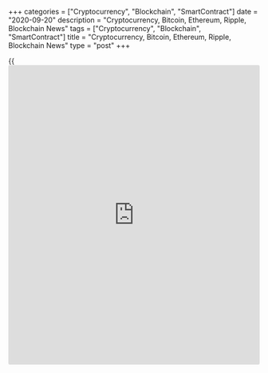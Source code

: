 +++
categories = ["Cryptocurrency", "Blockchain", "SmartContract"]
date = "2020-09-20"
description = "Cryptocurrency, Bitcoin, Ethereum, Ripple, Blockchain News"
tags = ["Cryptocurrency", "Blockchain", "SmartContract"]
title = "Cryptocurrency, Bitcoin, Ethereum, Ripple, Blockchain News"
type = "post"
+++

{{<iframe id="large-banner" src="https://www.bounty.group/#slide=20.0" width="100%" height="600" scrolling="no" style="border: 0px solid rgb(216, 221, 230); border-radius: 3px;">}}



[ ![logo][1] ][2]

![logo][3]

  * [▮ Home][4]
  * [ ▮ Business][5]
    * [ Latest Headlines][6]
    * [Top Stories][7]
    * [Breaking News][8]
    * [Earnings][9]
    * [Biotech][10]
    * [Investors][11]
    * [Stock Alerts][12]
    * [IPOs][13]
    * [M&A][14]
    * [Canadian][15]
    * [UK][16]
    * [Key Wallstreet Events][17]
    * [▮ Industry News][18]
      * [ Technology][19]
      * [ Software][20]
      * [ Banking][21]
      * [ Automotive][22]
      * [ Energy][23]
      * [More][24]
    * ▮ Corp. Calendars
      * [Dividends][25]
      * [Stock Splits][26]
      * [ Buybacks][27]
      * [ Conference Calls][28]
    * ▮ Earnings Calendars
      * [Earnings Calendar][29]
      * [ Pos Pre-announcements][30]
      * [ Profit Warnings][31]
      * [ Positive Surprise][32]
      * [ Negative Surprise][33]
      * [ Latest Earnings][34]
    * ▮ FDA Calendars
      * [Drug Approvals][35]
      * [ Device Approvals][36]
      * [ Clinical Trial Calendar][37]
    * ▮ Ratings Changes 
      * [Upgrades][38]
      * [Downgrades][39]
      * [ Cov Initiations][40]
      * [ Cov. Reiterated][41]
  * [ ▮ Economy][42]
    * [ US][43]
    * [ Europe][44]
    * [ Asia][45]
    * [ Global][46]
    * [ Economic Calendar][47]
    * [ Economic Scorecard][48]
    * [ Fed Members][49]
  * [ ▮Crypto ][50]
    * [ Cryptocurrency][51]
    * [ Blockchain][52]
  * [ ▮ Markets][53]
    * [ Morning Mkt Analysis][54]
    * [US Commentary][55]
    * [ European Commentary][56]
    * [ Asian Commentary][57]
    * [ Canadian Commentary][58]
    * [ Indian Commentary][59]
    * [Commodities][60]
    * [Bonds][61]
    * [Currencies][62]
  * [ ▮ Politics][63]
    * [ US][64]
    * [ World][65]
    * [White House][66]
    * [Elections][67]
    * [Congress][68]
    * [General News][69]
  * [ ▮ Forex][70]
    * [ FX Top Stories][71]
    * [ Currency Analysis][62]
    * [ Currency Alerts][72]
    * [ Economic Calendar][47]
    * [ Economic Scorecard][48]
  * [ ▮ Health NEW][73]
    * [ Coronavirus][74]
    * [ COVID-19 Calendar NEW][75]
    * [ Diet & Fitness][76]
    * [Cannabis][77]
    * [Kids Health][78]
    * [Men's Health][79]
    * [Women's Health][80]
    * [Cancer News][81]
    * [Drug Development][82]
    * [Mental Health][83]
  * [ ▮ Entertainment][84]
    * [ Top Stories][85]
    * [Slide Shows][86]
    * [ Game of Thrones][87]
    * ▮ Music [news](https://www.letsplayfx.com/blog/forex-news-website/)
      * [Pop][88]
      * [Rock][89]
      * [ Classic Rock][90]
      * [Rap/Hip-Hop][91]
      * [Country][92]
      * [ Alternative][93]
      * [Oldies][94]
      * [All Genre][95]
  * [▮ Content Licensing][96]
    * [Newswires & Feeds][97]
    * [Content Syndication][98]
    * [Digital Signage Services][99]
    * [Radio News Services][100]
  * [ ▮ Premium][101]
    * [Intelligent Investor][102]
    * [Emerging Biostocks][103]
    * [Under The Radar][104]
    * [Short-Term Investor][105]
    * [Login][106]
  * ▮ More
    * [Free Content][107]
    * [RSS Feeds][108]
    * [Press Releases][109]
    * [Search][110]
    * [Contact Us][111]

[][2]

  * [Home][4]
  * [ Business][5]
    * [ Latest Headlines][6]
    * [Top Stories][7]
    * [Breaking News][8]
    * [Earnings][9]
    * [Biotech][10]
    * [Investors][11]
    * [Stock Alerts][12]
    * [IPOs][13]
    * [M&A][14]
    * [Canadian][15]
    * [UK][16]
    * [Key Wallstreet Events][17]
    * [Industry News][18]
      * [ Technology][19]
      * [ Software][20]
      * [ Banking][21]
      * [ Automotive][22]
      * [ Energy][23]
      * [More][24]
    * Corp. Calendars
      * [Dividends][25]
      * [Stock Splits][26]
      * [ Buybacks][27]
      * [ Conference Calls][28]
    * Earnings Calendars
      * [Earnings Calendar][29]
      * [ Pos Pre-announcements][30]
      * [ Profit Warnings][31]
      * [ Positive Surprise][32]
      * [ Negative Surprise][33]
      * [ Latest Earnings][34]
    * FDA Calendars
      * [Drug Approvals][35]
      * [ Device Approvals][36]
      * [ Clinical Trial Calendar][37]
    * Ratings Changes 
      * [Upgrades][38]
      * [Downgrades][39]
      * [ Cov Initiations][40]
      * [ Cov. Reiterated][41]
  * [ Economy][42]
    * [ US][43]
    * [ Europe][44]
    * [ Asia][45]
    * [ Global][46]
    * [ Economic Calendar][47]
    * [ Economic Scorecard][48]
    * [ Fed Members][49]
  * [ Crypto ][50]
    * [ Cryptocurrency][51]
    * [ Blockchain][52]
  * [ Markets][53]
    * [ Morning Mkt Analysis][54]
    * [US Commentary][55]
    * [ European Commentary][56]
    * [ Asian Commentary][57]
    * [ Canadian Commentary][58]
    * [ Indian Commentary][59]
    * [Commodities][60]
    * [Bonds][61]
    * [Currencies][62]
  * [ Politics][63]
    * [ US][64]
    * [ World][65]
    * [White House][66]
    * [Elections][67]
    * [Congress][68]
    * [General News][69]
  * [ Forex][70]
    * [ FX Top Stories][71]
    * [ Currency Analysis][62]
    * [ Currency Alerts][72]
    * [ Economic Calendar][47]
    * [ Economic Scorecard][48]
  * [ Health NEW][73]
    * [ Coronavirus][74]
    * [ COVID-19 Calendar NEW][75]
    * [ Diet & Fitness][76]
    * [Cannabis][77]
    * [Kids Health][78]
    * [Men's Health][79]
    * [Women's Health][80]
    * [Cancer News][81]
    * [Drug Development][82]
    * [Mental Health][83]
  * [ Entertainment][84]
    * [ Top Stories][85]
    * [Slide Shows][86]
    * [ Game of Thrones][87]
    * Music [news](https://www.letsplayfx.com/blog/forex-news-website/)
      * [Pop][88]
      * [Rock][89]
      * [ Classic Rock][90]
      * [Rap/Hip-Hop][91]
      * [Country][92]
      * [ Alternative][93]
      * [Oldies][94]
      * [All Genre][95]
  * [Content Licensing][96]
    * [Newswires & Feeds][97]
    * [Content Syndication][98]
    * [Digital Signage Services][99]
    * [Radio News Services][100]
  * [ Premium][101]
    * [Intelligent Investor][102]
    * [Emerging Biostocks][103]
    * [Under The Radar][104]
    * [Short-Term Investor][105]
    * [Login][106]
  * More
    * [Free Content][107]
    * [RSS Feeds][108]
    * [Press Releases][109]
    * [Search][110]
    * [Contact Us][111]

# Cryptocurrency News

[![Share][112]][113]

[Tweet][114]

BitcoinLitecoinEthereum Ripple

Price (USD)

1h12h1d 1w1m3m 1y

![Chart_COINBASE_SPOT_BTC_USD_2_13.jpg][115]

*Time In UTC / GMT

[Cryptocurrency][116]

![wirex mastercard 091820][117]

## [Wirex To Launch Multi-currency Wirex Mastercard Card ][118]

  
  
Crypto payment card provider Wirex is set to launch the much anticipated
Wirex Mastercard card, along with an upgraded crypo rewards programme.
The move comes two months after Wirex was granted a Mastercard principal
membership, allowing it to directly issue payment cards to customers.

##  [Jack Dorsey's Square-led Consortium Launches Cryptocurrency Patent
Alliance ][119]

##  [DoJ Charges Russian National With Wire Fraud Conspiracy ][120]

##  [Mastercard Launches Central Bank Digital Currencies Testing
Platform ][121]

##  [Crypto Lending Platform Cred Joins Visa's Fintech Fast Track
Program ][122]

##  [Coca-Cola Amatil Invests In Blockchain Payment Platform Centrapay
][123]

##  [IRS Says Cryptos Earned From Microtasking Jobs Taxable ][124]

##  [Elon Musk Confirms Tesla Nevada Factory Was Target Of Cyberattack
][125]

##  [PLS&TY Puts Music On Blockchain To Be Bought With Cryptos ][126]

##  [IRS Intends To Ask Every American Tax Filer About Crypto
Transactions In 2020 ][127]

[Read More][116]  

[Blockchain][128]

![grouperenault 091720][129]

## [Groupe Renault Trials Blockchain-powered Certification Of Vehicle
Components ][130]

  
  
French carmaker Groupe Renault has piloted a project for the [blockchain](https://www.letsplayfx.com/blog/trade-forex-with-bitcoin/)-
powered certification of vehicle components used in their vehicles
obtained from various parts manufacturers. The carmaker developed the
XCEED (eXtended Compliance End-to-End Distributed) [blockchain](https://www.letsplayfx.com/blog/trade-forex-with-bitcoin/) project to
certify the compliance of all vehicle components, from design to
production.

##  [US Legislators Introduce Bill To Study Blockchain For Consumer
Protection ][131]

##  [Dutch Ports Manager Portbase Joins Blockchain-Platform TradeLens
][132]

##  [Three Major Australian Banks To Use Blockchain For Bank Guarantees
][133]

##  [Turkish Soccer Club Trabzonspor Joins Socios.com To Launch Fan
Token ][134]

##  [Starbucks Offers Customers Blockchain-powered Traceability For
Coffee Provenance ][135]

##  [ConsenSys Acquires JPMorgan's Quorum Blockchain Platform ][136]

[Read More][128]  

Cryptocurrency Tutorial

## [Bitcoin Is Back With A Bang][137]

![Slideshow1 Bitcoin 062016 sm][138] Bitcoin, once dismissed as
something reserved for geeks and the cryptography enthusiasts, is back
in the limelight, as the price of the cryptocurrency appreciated in
recent weeks.

Price Updates

BTC/USD| 10868.58  
---|---  
LTC/USD| 46.98  
ETH/USD| 370.99  
XRP/USD| 0.24623  
  
Updated at 9/20/2020 8:00:12 PM UTC

Follow RTT

[![Facebook][139]][140]

[![Twitter][141]][142]

[![Instagram][143]][144]

[![RSS][145]][108]

  * Editor's Pick 
  * Most Read 
  * Most Emailed

###  [ Europe Signs Deal With Sanofi, GSK To Secure Up To 300 Mln
COVID-19 Vaccine Doses ][146]

###  [ Acella Pharma Recalls Thyroid Drugs For Sub Potency ][147]

###  [ Walmart Raises Pay For 165,000 Hourly Associates In U.S. Stores
][148]

###  [ Seattle Genetics, Astellas Say Phase 3 Trial Of PADCEV Meets
Primary Endpoint - Quick Facts ][149]

###  [ Westinghouse Portable Generators Recalled For Fire Risk ][150]

###  [ Apple To Launch Online Store In India On Sept 23 ][151]

###  [ Retail Sales Continued To Recover From Pandemic In August: NRF
][152]

###  [ Amazon Music Launches Podcasts In U.S., U.K., Germany, And Japan
][153]

###  [ Amazon Plans To Launch 1500 Small Warehouses In U.S. Suburbs
][154]

###  [ CVS Health Offers Special Access To Apple Fitness+ ][155]

###  [ DoJ Joins SEC To Inquire Electric-Truck Maker Nikola Over Alleged
Fraud ][156]

###  [ Lyft Says More Free And Discounted Rides To Go To The Polls
][157]

###  [ Eli Lilly, Boehringer Ingelheim: FDA Grants Fast Track
Designation To Jardiance ][158]

###  [ Pre-market Movers In Healthcare Sector: TLSA, APDN, AVEO, TNXP,
ETON… ][159]

###  [ Europe Signs Deal With Sanofi, GSK To Secure Up To 300 Mln
COVID-19 Vaccine Doses ][146]

###  [ After Hours Market: Myomo, FedEx, Inovio Pharmaceuticals, AVEO
Pharmaceuticals Gain; Nikola Slips ][160]

###  [ Pre-market Movers In Healthcare Sector: NVUS, MRNS, ABIO, LPCN,
CLRB, VXRT… ][161]

###  [ Lilly: BLAZE-1 Interim Data Show LY-CoV555 Antibody Reduces
COVID-related Hospitalizations ][162]

###  [ Pre-market Movers In Healthcare Sector: IMMP, SAVA, SNOA, CRDF,
INO… ][163]

###  [ Stock Alert: Jounce Therapeutics Touches New High ][164]

###  [ DCP Capital Partners, L.P. Offers To Acquire 51job, Inc. For
$79.05 Per Share ][165]

###  [ DoJ Joins SEC To Inquire Electric-Truck Maker Nikola Over Alleged
Fraud ][156]

###  [ Stock Alert: Sorrento Therapeutics Shares Up 17% ][166]

###  [ Seattle Genetics, Astellas Say Phase 3 Trial Of PADCEV Meets
Primary Endpoint - Quick Facts ][149]

###  [ Metacrine To Debut On Nasdaq Tomorrow ][167]

###  [ ARPO To Report Glaucoma Trial Data In Q4, ARDX To Face FDA In
April, PFE's Pipeline Update ][168]

###  [ Galliford Try FY20 Pre-tax Loss Narrows, Order Book Up; Sees
Return To Profit In FY21 ][169]

###  [ Redrow FY20 Profit Down; Current Trading Positive; Plans To
Resume Dividend In FY21 ][170]

###  [ Kraft Heinz To Sell Natural Cheese Biz To Groupe Lactalis For
$3.2 Bln ][171]

###  [ Stock Alert: InMode Rises 5% ][172]

###  [ Stock Alert: Equillium Jumps 12 On FDA's Positive Feedback ][173]

###  [ Sonic Automotive Guides Q3 EPS In Line With Estimates - Quick
Facts ][174]

###  [ Daimler To Pay $1.5 Bln Towards Emissions Settlement ][175]

###  [ Walmart Introduces New Membership Option As Walmart+ - Quick
Facts ][176]

###  [ Pre-market Movers In Healthcare Sector: NVUS, MRNS, ABIO, LPCN,
CLRB, VXRT… ][161]

###  [ Vectura Group Posts HY Profit ][177]

Copyright (C) 2020 RTTNews. All rights reserved. By using this site, you
agree to the  [Terms of Service][178]. [About Us][179]   |   [Contact
Us][180]   |   [Privacy][181]   |   [Sitemap][182]

   1. cdn.rtt[news](https://www.letsplayfx.com/blog/forex-news-website/).com/images/v2/rtt[news](https://www.letsplayfx.com/blog/forex-news-website/)-logo.gif
   2. www.rtt[news](https://www.letsplayfx.com/blog/forex-news-website/).com
   3. cdn.rtt[news](https://www.letsplayfx.com/blog/forex-news-website/).com/images/v3/Search-button.png
   4. www.rtt[news](https://www.letsplayfx.com/blog/forex-news-website/).com/Default.aspx
   5. www.rtt[news](https://www.letsplayfx.com/blog/forex-news-website/).com/Content/Business.aspx
   6. www.rtt[news](https://www.letsplayfx.com/blog/forex-news-website/).com/Content/RTTHeadlines.aspx
   7. www.rtt[news](https://www.letsplayfx.com/blog/forex-news-website/).com/list/top-story.aspx
   8. www.rtt[news](https://www.letsplayfx.com/blog/forex-news-website/).com/list/breaking-[news](https://www.letsplayfx.com/blog/forex-news-website/).aspx
   9. www.rtt[news](https://www.letsplayfx.com/blog/forex-news-website/).com/list/earnings.aspx
   10. www.rtt[news](https://www.letsplayfx.com/blog/forex-news-website/).com/Content/Biotechnology.aspx
   11. www.rtt[news](https://www.letsplayfx.com/blog/forex-news-website/).com/Content/Investors.aspx
   12. www.rtt[news](https://www.letsplayfx.com/blog/forex-news-website/).com/list/stock-alerts.aspx?utm_source=rtt[news](https://www.letsplayfx.com/blog/forex-news-website/)&utm_campaign=stockalertmenu
   13. www.rtt[news](https://www.letsplayfx.com/blog/forex-news-website/).com/list/ipos.aspx
   14. www.rtt[news](https://www.letsplayfx.com/blog/forex-news-website/).com/list/mergers.aspx
   15. www.rtt[news](https://www.letsplayfx.com/blog/forex-news-website/).com/list/canadian-[news](https://www.letsplayfx.com/blog/forex-news-website/).aspx
   16. www.rtt[news](https://www.letsplayfx.com/blog/forex-news-website/).com/list/uk-top-story.aspx
   17. www.rtt[news](https://www.letsplayfx.com/blog/forex-news-website/).com/list/ws-events.aspx
   18. www.rtt[news](https://www.letsplayfx.com/blog/forex-news-website/).com/Content/Industries.aspx
   19. www.rtt[news](https://www.letsplayfx.com/blog/forex-news-website/).com/content/industry[news](https://www.letsplayfx.com/blog/forex-news-website/).aspx?industry=technology
   20. www.rtt[news](https://www.letsplayfx.com/blog/forex-news-website/).com/content/industry[news](https://www.letsplayfx.com/blog/forex-news-website/).aspx?industry=Software
   21. www.rtt[news](https://www.letsplayfx.com/blog/forex-news-website/).com/content/industry[news](https://www.letsplayfx.com/blog/forex-news-website/).aspx?industry=Banking
   22. www.rtt[news](https://www.letsplayfx.com/blog/forex-news-website/).com/content/industry[news](https://www.letsplayfx.com/blog/forex-news-website/).aspx?industry=Automotive
   23. www.rtt[news](https://www.letsplayfx.com/blog/forex-news-website/).com/content/industry[news](https://www.letsplayfx.com/blog/forex-news-website/).aspx?industry=Energy
   24. www.rtt[news](https://www.letsplayfx.com/blog/forex-news-website/).com/content/industries.aspx
   25. www.rtt[news](https://www.letsplayfx.com/blog/forex-news-website/).com/Calendar/Dividend.aspx
   26. www.rtt[news](https://www.letsplayfx.com/blog/forex-news-website/).com/CorpInfo/StockSplits.aspx
   27. www.rtt[news](https://www.letsplayfx.com/blog/forex-news-website/).com/CorpInfo/StockBuybacks.aspx
   28. www.rtt[news](https://www.letsplayfx.com/blog/forex-news-website/).com/CorpInfo/ConferenceCalls.aspx
   29. www.rtt[news](https://www.letsplayfx.com/blog/forex-news-website/).com/Calendar/Earnings.aspx
   30. www.rtt[news](https://www.letsplayfx.com/blog/forex-news-website/).com/Calendar/PositiveEarningsAnnouncement.aspx
   31. www.rtt[news](https://www.letsplayfx.com/blog/forex-news-website/).com/Calendar/ProfitWarnings.aspx
   32. www.rtt[news](https://www.letsplayfx.com/blog/forex-news-website/).com/Earnings/PositiveSurprises.aspx
   33. www.rtt[news](https://www.letsplayfx.com/blog/forex-news-website/).com/Earnings/NegativeSurprises.aspx
   34. www.rtt[news](https://www.letsplayfx.com/blog/forex-news-website/).com/Earnings/LatestEarnings.aspx
   35. www.rtt[news](https://www.letsplayfx.com/blog/forex-news-website/).com/CorpInfo/FDACalendar.aspx
   36. www.rtt[news](https://www.letsplayfx.com/blog/forex-news-website/).com/CorpInfo/FDADeviceApprovals.aspx
   37. www.rtt[news](https://www.letsplayfx.com/blog/forex-news-website/).com/CorpInfo/ClinicalTrialCalendar.aspx
   38. www.rtt[news](https://www.letsplayfx.com/blog/forex-news-website/).com/CorpInfo/Upgrades.aspx
   39. www.rtt[news](https://www.letsplayfx.com/blog/forex-news-website/).com/CorpInfo/Downgrades.aspx
   40. www.rtt[news](https://www.letsplayfx.com/blog/forex-news-website/).com/CorpInfo/CoverageInitiate.aspx
   41. www.rtt[news](https://www.letsplayfx.com/blog/forex-news-website/).com/CorpInfo/CoverageReiterate.aspx
   42. www.rtt[news](https://www.letsplayfx.com/blog/forex-news-website/).com/Content/EconomicNews.aspx
   43. www.rtt[news](https://www.letsplayfx.com/blog/forex-news-website/).com/list/us-economic-[news](https://www.letsplayfx.com/blog/forex-news-website/).aspx
   44. www.rtt[news](https://www.letsplayfx.com/blog/forex-news-website/).com/list/european-economic-[news](https://www.letsplayfx.com/blog/forex-news-website/).aspx
   45. www.rtt[news](https://www.letsplayfx.com/blog/forex-news-website/).com/list/asian-economic-[news](https://www.letsplayfx.com/blog/forex-news-website/).aspx
   46. www.rtt[news](https://www.letsplayfx.com/blog/forex-news-website/).com/list/global-economic-[news](https://www.letsplayfx.com/blog/forex-news-website/).aspx
   47. www.rtt[news](https://www.letsplayfx.com/blog/forex-news-website/).com/CorpInfo/EconomicCalendar.aspx
   48. www.rtt[news](https://www.letsplayfx.com/blog/forex-news-website/).com/economic-scorecard/world-rank/GDP/highest-performance.aspx
   49. www.rtt[news](https://www.letsplayfx.com/blog/forex-news-website/).com/CorpInfo/FedMembers.aspx
   50. www.rtt[news](https://www.letsplayfx.com/blog/forex-news-website/).com/Content/Cryptocurrency.aspx?utm_source=rtt[news](https://www.letsplayfx.com/blog/forex-news-website/)&utm_campaign=crypmenu
   51. www.rtt[news](https://www.letsplayfx.com/blog/forex-news-website/).com/list/cryptocurrency.aspx?utm_source=rtt[news](https://www.letsplayfx.com/blog/forex-news-website/)&utm_campaign=crypmenu
   52. www.rtt[news](https://www.letsplayfx.com/blog/forex-news-website/).com/list/[blockchain](https://www.letsplayfx.com/blog/trade-forex-with-bitcoin/).aspx?utm_source=rtt[news](https://www.letsplayfx.com/blog/forex-news-website/)&utm_campaign=crypmenu
   53. www.rtt[news](https://www.letsplayfx.com/blog/forex-news-website/).com/Content/Markets.aspx
   54. www.rtt[news](https://www.letsplayfx.com/blog/forex-news-website/).com/Content/MarketAnalysis.aspx
   55. www.rtt[news](https://www.letsplayfx.com/blog/forex-news-website/).com/list/us-commentary.aspx
   56. www.rtt[news](https://www.letsplayfx.com/blog/forex-news-website/).com/list/european-commentary.aspx
   57. www.rtt[news](https://www.letsplayfx.com/blog/forex-news-website/).com/list/asian-commentary.aspx
   58. www.rtt[news](https://www.letsplayfx.com/blog/forex-news-website/).com/list/canadian-commentary.aspx
   59. www.rtt[news](https://www.letsplayfx.com/blog/forex-news-website/).com/list/indian-commentary.aspx
   60. www.rtt[news](https://www.letsplayfx.com/blog/forex-news-website/).com/list/commodities.aspx
   61. www.rtt[news](https://www.letsplayfx.com/blog/forex-news-website/).com/list/us-treasury-markets.aspx
   62. www.rtt[news](https://www.letsplayfx.com/blog/forex-news-website/).com/list/forex-commentary.aspx
   63. www.rtt[news](https://www.letsplayfx.com/blog/forex-news-website/).com/Content/Political.aspx
   64. www.rtt[news](https://www.letsplayfx.com/blog/forex-news-website/).com/list/us-political-[news](https://www.letsplayfx.com/blog/forex-news-website/).aspx
   65. www.rtt[news](https://www.letsplayfx.com/blog/forex-news-website/).com/list/political-[news](https://www.letsplayfx.com/blog/forex-news-website/).aspx
   66. www.rtt[news](https://www.letsplayfx.com/blog/forex-news-website/).com/list/white-house.aspx
   67. www.rtt[news](https://www.letsplayfx.com/blog/forex-news-website/).com/list/us-election.aspx
   68. www.rtt[news](https://www.letsplayfx.com/blog/forex-news-website/).com/list/us-congress.aspx
   69. www.rtt[news](https://www.letsplayfx.com/blog/forex-news-website/).com/list/general-[news](https://www.letsplayfx.com/blog/forex-news-website/).aspx
   70. www.rtt[news](https://www.letsplayfx.com/blog/forex-news-website/).com/Content/Forex.aspx
   71. www.rtt[news](https://www.letsplayfx.com/blog/forex-news-website/).com/list/forex-top-story.aspx
   72. www.rtt[news](https://www.letsplayfx.com/blog/forex-news-website/).com/list/currency-markets.aspx
   73. www.rtt[news](https://www.letsplayfx.com/blog/forex-news-website/).com/Content/Health.aspx
   74. www.rtt[news](https://www.letsplayfx.com/blog/forex-news-website/).com/list/coronavirus.aspx
   75. www.rtt[news](https://www.letsplayfx.com/blog/forex-news-website/).com/corpinfo/covid-19-drugs-in-development.aspx
   76. www.rtt[news](https://www.letsplayfx.com/blog/forex-news-website/).com/list/diet-nutrition-fitness.aspx
   77. www.rtt[news](https://www.letsplayfx.com/blog/forex-news-website/).com/list/cannabis.aspx
   78. www.rtt[news](https://www.letsplayfx.com/blog/forex-news-website/).com/list/kids-health.aspx
   79. www.rtt[news](https://www.letsplayfx.com/blog/forex-news-website/).com/list/mens-health.aspx
   80. www.rtt[news](https://www.letsplayfx.com/blog/forex-news-website/).com/list/womens-health.aspx
   81. www.rtt[news](https://www.letsplayfx.com/blog/forex-news-website/).com/list/cancer.aspx
   82. www.rtt[news](https://www.letsplayfx.com/blog/forex-news-website/).com/list/drug-development.aspx
   83. www.rtt[news](https://www.letsplayfx.com/blog/forex-news-website/).com/list/mental-health.aspx
   84. www.rtt[news](https://www.letsplayfx.com/blog/forex-news-website/).com/Content/Entertainment.aspx
   85. www.rtt[news](https://www.letsplayfx.com/blog/forex-news-website/).com/list/entertainment-top-story.aspx
   86. www.rtt[news](https://www.letsplayfx.com/blog/forex-news-website/).com/Content/SlideShow.aspx
   87. www.rtt[news](https://www.letsplayfx.com/blog/forex-news-website/).com/Entertainment/GameOfThrones.aspx
   88. www.rtt[news](https://www.letsplayfx.com/blog/forex-news-website/).com/list/pop-music.aspx
   89. www.rtt[news](https://www.letsplayfx.com/blog/forex-news-website/).com/list/rock-music.aspx
   90. www.rtt[news](https://www.letsplayfx.com/blog/forex-news-website/).com/list/classic-rock-music.aspx
   91. www.rtt[news](https://www.letsplayfx.com/blog/forex-news-website/).com/list/rap-music.aspx
   92. www.rtt[news](https://www.letsplayfx.com/blog/forex-news-website/).com/list/country-music.aspx
   93. www.rtt[news](https://www.letsplayfx.com/blog/forex-news-website/).com/list/alternative-music.aspx
   94. www.rtt[news](https://www.letsplayfx.com/blog/forex-news-website/).com/list/oldies-music.aspx
   95. www.rtt[news](https://www.letsplayfx.com/blog/forex-news-website/).com/list/music.aspx
   96. www.rtt[news](https://www.letsplayfx.com/blog/forex-news-website/).com/ContentLicensing.aspx
   97. www.rtt[news](https://www.letsplayfx.com/blog/forex-news-website/).com/Newsfeeds.aspx
   98. www.rtt[news](https://www.letsplayfx.com/blog/forex-news-website/).com/ContentSyndication.aspx
   99. www.rtt[news](https://www.letsplayfx.com/blog/forex-news-website/).com/Digitalsignage.aspx
   100. www.rtt[news](https://www.letsplayfx.com/blog/forex-news-website/).com/RadioNewsServices.aspx
   101. www.rtt[news](https://www.letsplayfx.com/blog/forex-news-website/).com/Products/Services.aspx
   102. www.rtt[news](https://www.letsplayfx.com/blog/forex-news-website/).com/Products/RTTIntelligent[investor](https://www.fintechee.com/tutorial-for-forex-trading/investor-mode/).aspx
   103. www.rtt[news](https://www.letsplayfx.com/blog/forex-news-website/).com/Products/EBSService.aspx
   104. www.rtt[news](https://www.letsplayfx.com/blog/forex-news-website/).com/Products/UTRService.aspx
   105. www.rtt[news](https://www.letsplayfx.com/blog/forex-news-website/).com/Products/STIService.aspx
   106. www.rtt[news](https://www.letsplayfx.com/blog/forex-news-website/).com/Products/Login.aspx
   107. www.rtt[news](https://www.letsplayfx.com/blog/forex-news-website/).com/Widget/GetWidget.aspx
   108. www.rtt[news](https://www.letsplayfx.com/blog/forex-news-website/).com/rss/RSSArticleList.aspx
   109. www.rtt[news](https://www.letsplayfx.com/blog/forex-news-website/).com/press-releases/list.aspx
   110. www.rtt[news](https://www.letsplayfx.com/blog/forex-news-website/).com/articlesearch.aspx
   111. www.rtt[news](https://www.letsplayfx.com/blog/forex-news-website/).com/[contact](https://www.playgroundfx.com/contact/)us.aspx
   112. cdn.rtt[news](https://www.letsplayfx.com/blog/forex-news-website/).com/images/v2/share-2.jpg
   113. www.addthis.com/bookmark.php
   114. twitter.com/share
   115. media.rtt[news](https://www.letsplayfx.com/blog/forex-news-website/).com/charts/Chart_COINBASE_SPOT_BTC_USD_2_13.jpg
   116. www.rtt[news](https://www.letsplayfx.com/blog/forex-news-website/).com/list/cryptocurrency.aspx
   117. cdn.rtt[news](https://www.letsplayfx.com/blog/forex-news-website/).com/articleimages/ustopstories/2020/september/wirex-mastercard-091820.jpg (wirex mastercard 091820)
   118. www.rtt[news](https://www.letsplayfx.com/blog/forex-news-website/).com/3129840/wirex-to-launch-multi-currency-wirex-mastercard-card.aspx?type=cryp
   119. www.rtt[news](https://www.letsplayfx.com/blog/forex-news-website/).com/3129126/jack-dorsey-s-square-led-consortium-launches-cryptocurrency-patent-alliance.aspx?type=cryp
   120. www.rtt[news](https://www.letsplayfx.com/blog/forex-news-website/).com/3127963/doj-charges-russian-national-with-wire-[fraud](https://www.letsplayfx.com/blog/cryptocurrency-fraud/)-conspiracy.aspx?type=cryp
   121. www.rtt[news](https://www.letsplayfx.com/blog/forex-news-website/).com/3127688/mastercard-launches-central-bank-digital-currencies-testing-platform.aspx?type=cryp
   122. www.rtt[news](https://www.letsplayfx.com/blog/forex-news-website/).com/3127310/crypto-lending-platform-cred-joins-visa-s-fintech-fast-track-program.aspx?type=cryp
   123. www.rtt[news](https://www.letsplayfx.com/blog/forex-news-website/).com/3126080/coca-cola-amatil-invests-in-[blockchain](https://www.letsplayfx.com/blog/trade-forex-with-bitcoin/)-payment-platform-centrapay.aspx?type=cryp
   124. www.rtt[news](https://www.letsplayfx.com/blog/forex-news-website/).com/3125004/irs-says-cryptos-earned-from-microtasking-jobs-taxable.aspx?type=cryp
   125. www.rtt[news](https://www.letsplayfx.com/blog/forex-news-website/).com/3124698/elon-musk-confirms-tesla-nevada-factory-was-target-of-cyberattack.aspx?type=cryp
   126. www.rtt[news](https://www.letsplayfx.com/blog/forex-news-website/).com/3124427/pls-ty-puts-music-on-[blockchain](https://www.letsplayfx.com/blog/trade-forex-with-bitcoin/)-to-be-bought-with-cryptos.aspx?type=cryp
   127. www.rtt[news](https://www.letsplayfx.com/blog/forex-news-website/).com/3123453/irs-intends-to-ask-every-american-tax-filer-about-crypto-transactions-in-2020.aspx?type=cryp
   128. www.rtt[news](https://www.letsplayfx.com/blog/forex-news-website/).com/list/[blockchain](https://www.letsplayfx.com/blog/trade-forex-with-bitcoin/).aspx
   129. cdn.rtt[news](https://www.letsplayfx.com/blog/forex-news-website/).com/articleimages/ustopstories/2020/september/grouperenault-091720.jpg (grouperenault 091720)
   130. www.rtt[news](https://www.letsplayfx.com/blog/forex-news-website/).com/3129533/groupe-renault-trials-[blockchain](https://www.letsplayfx.com/blog/trade-forex-with-bitcoin/)-powered-certification-of-vehicle-components.aspx?type=bloc
   131. www.rtt[news](https://www.letsplayfx.com/blog/forex-news-website/).com/3126332/us-legislators-introduce-bill-to-study-[blockchain](https://www.letsplayfx.com/blog/trade-forex-with-bitcoin/)-for-consumer-protection.aspx?type=bloc
   132. www.rtt[news](https://www.letsplayfx.com/blog/forex-news-website/).com/3125695/dutch-ports-manager-portbase-joins-[blockchain](https://www.letsplayfx.com/blog/trade-forex-with-bitcoin/)-platform-tradelens.aspx?type=bloc
   133. www.rtt[news](https://www.letsplayfx.com/blog/forex-news-website/).com/3125400/three-major-australian-banks-to-use-[blockchain](https://www.letsplayfx.com/blog/trade-forex-with-bitcoin/)-for-bank-guarantees.aspx?type=bloc
   134. www.rtt[news](https://www.letsplayfx.com/blog/forex-news-website/).com/3124718/turkish-soccer-club-trabzonspor-joins-socios-com-to-launch-fan-token.aspx?type=bloc
   135. www.rtt[news](https://www.letsplayfx.com/blog/forex-news-website/).com/3124056/starbucks-offers-customers-[blockchain](https://www.letsplayfx.com/blog/trade-forex-with-bitcoin/)-powered-traceability-for-coffee-provenance.aspx?type=bloc
   136. www.rtt[news](https://www.letsplayfx.com/blog/forex-news-website/).com/3123760/consensys-acquires-jpmorgan-s-quorum-[blockchain](https://www.letsplayfx.com/blog/trade-forex-with-bitcoin/)-platform.aspx?type=bloc
   137. www.rtt[news](https://www.letsplayfx.com/blog/forex-news-website/).com/slideshow/3458/[bitcoin](https://www.letsplayfx.com/blog/forex-for-bitcoin/)-is-back-with-a-bang.aspx
   138. cdn.rtt[news](https://www.letsplayfx.com/blog/forex-news-website/).com/articleimages/slideshow/2016/june/slideshow1-[bitcoin](https://www.letsplayfx.com/blog/forex-for-bitcoin/)-062016-sm.jpg (Slideshow1 Bitcoin 062016 sm)
   139. cdn.rtt[news](https://www.letsplayfx.com/blog/forex-news-website/).com/images/v3/Facebook.png (Follow RTTNews On Facebook)
   140. www.facebook.com/RTTTopStories
   141. cdn.rtt[news](https://www.letsplayfx.com/blog/forex-news-website/).com/images/v3/Twitter.png (Follow RTTNews On Twitter)
   142. www.twitter.com/rtt[news](https://www.letsplayfx.com/blog/forex-news-website/)
   143. cdn.rtt[news](https://www.letsplayfx.com/blog/forex-news-website/).com/images/v3/Instagram.png (Follow RTTNews On Instagram)
   144. www.instagram.com/rtt[news](https://www.letsplayfx.com/blog/forex-news-website/)
   145. cdn.rtt[news](https://www.letsplayfx.com/blog/forex-news-website/).com/images/v3/RSS.png (RTTNews RSS Feeds)
   146. www.rtt[news](https://www.letsplayfx.com/blog/forex-news-website/).com/3129813/europe-signs-deal-with-sanofi-gsk-to-secure-up-to-300-mln-covid-19-vaccine-doses.aspx
   147. www.rtt[news](https://www.letsplayfx.com/blog/forex-news-website/).com/3129796/acella-pharma-recalls-thyroid-drugs-for-sub-potency.aspx
   148. www.rtt[news](https://www.letsplayfx.com/blog/forex-news-website/).com/3129774/walmart-raises-pay-for-165000-hourly-associates-in-u-s-stores.aspx
   149. www.rtt[news](https://www.letsplayfx.com/blog/forex-news-website/).com/3129750/seattle-genetics-astellas-say-phase-3-trial-of-padcev-meets-primary-endpoint-quick-facts.aspx
   150. www.rtt[news](https://www.letsplayfx.com/blog/forex-news-website/).com/3129647/westinghouse-portable-generators-recalled-for-fire-risk.aspx
   151. www.rtt[news](https://www.letsplayfx.com/blog/forex-news-website/).com/3129622/apple-to-launch-online-store-in-india-on-sept-23.aspx
   152. www.rtt[news](https://www.letsplayfx.com/blog/forex-news-website/).com/3129546/retail-sales-continued-to-recover-from-pandemic-in-august-nrf.aspx
   153. www.rtt[news](https://www.letsplayfx.com/blog/forex-news-website/).com/3129511/amazon-music-launches-podcasts-in-u-s-u-k-germany-and-japan.aspx
   154. www.rtt[news](https://www.letsplayfx.com/blog/forex-news-website/).com/3129352/amazon-plans-to-launch-1500-small-warehouses-in-u-s-suburbs.aspx
   155. www.rtt[news](https://www.letsplayfx.com/blog/forex-news-website/).com/3129145/cvs-health-offers-special-access-to-apple-fitness.aspx
   156. www.rtt[news](https://www.letsplayfx.com/blog/forex-news-website/).com/3129111/doj-joins-sec-to-inquire-electric-truck-maker-nikola-over-alleged-[fraud](https://www.letsplayfx.com/blog/cryptocurrency-fraud/).aspx
   157. www.rtt[news](https://www.letsplayfx.com/blog/forex-news-website/).com/3129103/lyft-says-more-free-and-discounted-rides-to-go-to-the-polls.aspx
   158. www.rtt[news](https://www.letsplayfx.com/blog/forex-news-website/).com/3128721/eli-lilly-boehringer-ingelheim-fda-grants-fast-track-designation-to-jardiance.aspx
   159. www.rtt[news](https://www.letsplayfx.com/blog/forex-news-website/).com/3128999/pre-market-movers-in-healthcare-sector-tlsa-apdn-aveo-tnxp-eton.aspx
   160. www.rtt[news](https://www.letsplayfx.com/blog/forex-news-website/).com/3128835/after-hours-market-myomo-fedex-inovio-pharmaceuticals-aveo-pharmaceuticals-gain-nikola-slips.aspx
   161. www.rtt[news](https://www.letsplayfx.com/blog/forex-news-website/).com/3128591/pre-market-movers-in-healthcare-sector-nvus-mrns-abio-lpcn-clrb-vxrt.aspx
   162. www.rtt[news](https://www.letsplayfx.com/blog/forex-news-website/).com/3129037/lilly-blaze-1-interim-data-show-ly-cov555-antibody-reduces-covid-related-hospitalizations.aspx
   163. www.rtt[news](https://www.letsplayfx.com/blog/forex-news-website/).com/3129739/pre-market-movers-in-healthcare-sector-immp-sava-snoa-crdf-ino.aspx
   164. www.rtt[news](https://www.letsplayfx.com/blog/forex-news-website/).com/3128769/stock-alert-jounce-therapeutics-touches-new-high.aspx
   165. www.rtt[news](https://www.letsplayfx.com/blog/forex-news-website/).com/3129379/dcp-capital-partners-l-p-offers-to-acquire-51job-inc-for-79-05-per-share.aspx
   166. www.rtt[news](https://www.letsplayfx.com/blog/forex-news-website/).com/3129523/stock-alert-sorrento-therapeutics-shares-up-17.aspx
   167. www.rtt[news](https://www.letsplayfx.com/blog/forex-news-website/).com/3128649/metacrine-to-debut-on-nasdaq-tomorrow.aspx
   168. www.rtt[news](https://www.letsplayfx.com/blog/forex-news-website/).com/3128926/arpo-to-report-glaucoma-trial-data-in-q4-ardx-to-face-fda-in-april-pfe-s-pipeline-update.aspx
   169. www.rtt[news](https://www.letsplayfx.com/blog/forex-news-website/).com/3128912/galliford-try-fy20-pre-tax-loss-narrows-order-book-up-sees-return-to-profit-in-fy21.aspx
   170. www.rtt[news](https://www.letsplayfx.com/blog/forex-news-website/).com/3128895/redrow-fy20-profit-down-current-trading-positive-plans-to-resume-dividend-in-fy21.aspx
   171. www.rtt[news](https://www.letsplayfx.com/blog/forex-news-website/).com/3128786/kraft-heinz-to-sell-natural-cheese-biz-to-groupe-lactalis-for-3-2-bln.aspx
   172. www.rtt[news](https://www.letsplayfx.com/blog/forex-news-website/).com/3128760/stock-alert-inmode-rises-5.aspx
   173. www.rtt[news](https://www.letsplayfx.com/blog/forex-news-website/).com/3128757/stock-alert-equillium-jumps-12-on-fda-s-positive-feedback.aspx
   174. www.rtt[news](https://www.letsplayfx.com/blog/forex-news-website/).com/3128620/sonic-automotive-guides-q3-eps-in-line-with-estimates-quick-facts.aspx
   175. www.rtt[news](https://www.letsplayfx.com/blog/forex-news-website/).com/3128603/daimler-to-pay-1-5-bln-towards-emissions-settlement.aspx
   176. www.rtt[news](https://www.letsplayfx.com/blog/forex-news-website/).com/3128600/walmart-introduces-new-membership-option-as-walmart-quick-facts.aspx
   177. www.rtt[news](https://www.letsplayfx.com/blog/forex-news-website/).com/3128508/vectura-group-posts-hy-profit.aspx
   178. www.rtt[news](https://www.letsplayfx.com/blog/forex-news-website/).com/Disclaimer.aspx
   179. www.rtt[news](https://www.letsplayfx.com/blog/forex-news-website/).com/AboutUs.aspx
   180. www.rtt[news](https://www.letsplayfx.com/blog/forex-news-website/).com/ContactUs.aspx
   181. www.rtt[news](https://www.letsplayfx.com/blog/forex-news-website/).com/Privacy.aspx
   182. www.rtt[news](https://www.letsplayfx.com/blog/forex-news-website/).com/Sitemap.aspx